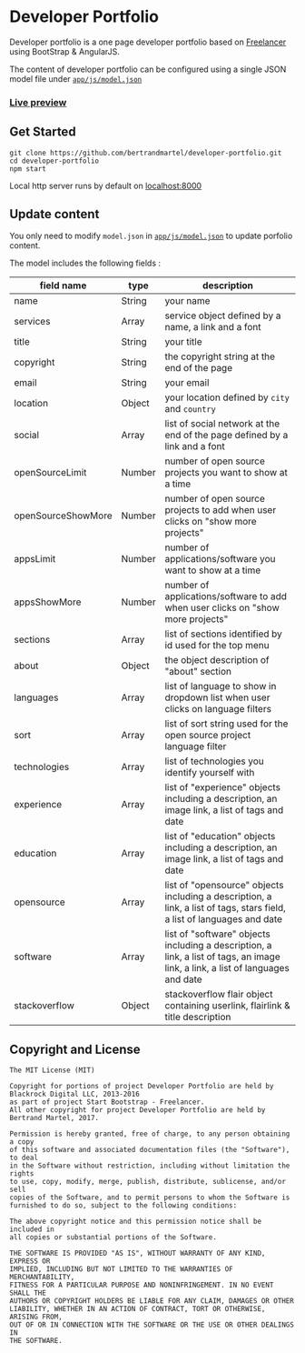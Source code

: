 # Developer Portfolio

Developer portfolio is a one page developer portfolio based on [Freelancer](http://startbootstrap.com/template-overviews/freelancer/) using BootStrap & AngularJS.

The content of developer portfolio can be configured using a single JSON model file under [`app/js/model.json`](https://github.com/bertrandmartel/developer-portfolio/blob/master/app/js/model.json)

### [Live preview](http://bertrandmartel.github.io/developer-portfolio)

## Get Started

```
git clone https://github.com/bertrandmartel/developer-portfolio.git
cd developer-portfolio
npm start
```

Local http server runs by default on [localhost:8000](http://localhost:8000)

## Update content

You only need to modify `model.json` in [`app/js/model.json`](https://github.com/bertrandmartel/developer-portfolio/blob/master/app/js/model.json) to update porfolio content.

The model includes the following fields :

|    field name       |  type        | description                                                                                  |
|---------------------|--------------|----------------------------------------------------------------------------------------------|
| name                | String       | your name                                                                                    |
| services            | Array        | service object defined by a name, a link and a font                                          |
| title               | String       | your title                                                                                   | 
| copyright           | String       | the copyright string at the end of the page                                                  |
| email               | String       | your email                                                                                   | 
| location            | Object       | your location defined by `city` and `country`                                                |
| social              | Array        | list of social network at the end of the page defined by a link and a font                   |
| openSourceLimit     | Number       | number of open source projects you want to show at a time                                    |              
| openSourceShowMore  | Number       | number of open source projects to add when user clicks on "show more projects"               |
| appsLimit           | Number       | number of applications/software you want to show at a time                                   |               
| appsShowMore        | Number       | number of applications/software  to add when user clicks on "show more projects"             |
| sections            | Array        | list of sections identified by id used for the top menu                                      |             
| about               | Object       | the object description of "about" section                                                    |
| languages           | Array        | list of language to show in dropdown list when user clicks on language filters               |
| sort                | Array        | list of sort string used for the open source project language filter                         |
| technologies        | Array        | list of technologies you identify yourself with                                              |    
| experience          | Array        | list of "experience" objects including a description, an image link, a list of tags and date |
| education           | Array        | list of "education" objects including a description, an image link, a list of tags and date  |
| opensource          | Array        | list of "opensource" objects including a description, a link, a list of tags, stars field, a list of languages and date |
| software            | Array        | list of "software" objects including a description, a link, a list of tags, an image link, a link, a list of languages and date |
| stackoverflow       | Object       | stackoverflow flair object containing userlink, flairlink & title description

## Copyright and License

```
The MIT License (MIT)

Copyright for portions of project Developer Portfolio are held by Blackrock Digital LLC, 2013-2016 
as part of project Start Bootstrap - Freelancer. 
All other copyright for project Developer Portfolio are held by Bertrand Martel, 2017.

Permission is hereby granted, free of charge, to any person obtaining a copy
of this software and associated documentation files (the "Software"), to deal
in the Software without restriction, including without limitation the rights
to use, copy, modify, merge, publish, distribute, sublicense, and/or sell
copies of the Software, and to permit persons to whom the Software is
furnished to do so, subject to the following conditions:

The above copyright notice and this permission notice shall be included in
all copies or substantial portions of the Software.

THE SOFTWARE IS PROVIDED "AS IS", WITHOUT WARRANTY OF ANY KIND, EXPRESS OR
IMPLIED, INCLUDING BUT NOT LIMITED TO THE WARRANTIES OF MERCHANTABILITY,
FITNESS FOR A PARTICULAR PURPOSE AND NONINFRINGEMENT. IN NO EVENT SHALL THE
AUTHORS OR COPYRIGHT HOLDERS BE LIABLE FOR ANY CLAIM, DAMAGES OR OTHER
LIABILITY, WHETHER IN AN ACTION OF CONTRACT, TORT OR OTHERWISE, ARISING FROM,
OUT OF OR IN CONNECTION WITH THE SOFTWARE OR THE USE OR OTHER DEALINGS IN
THE SOFTWARE.
```
